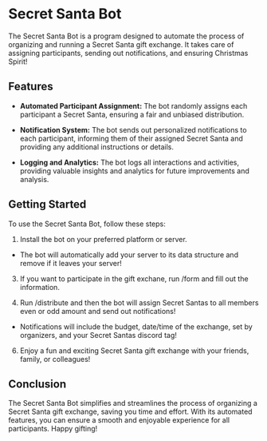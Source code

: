 # Secret Santa Bot
The Secret Santa Bot is a program designed to automate the process of organizing and running a Secret Santa gift exchange. It takes care of assigning participants, sending out notifications, and ensuring Christmas Spirit!

## Features
- **Automated Participant Assignment:** The bot randomly assigns each participant a Secret Santa, ensuring a fair and unbiased distribution.

- **Notification System:** The bot sends out personalized notifications to each participant, informing them of their assigned Secret Santa and providing any additional instructions or details.

- **Logging and Analytics:** The bot logs all interactions and activities, providing valuable insights and analytics for future improvements and analysis.

## Getting Started
To use the Secret Santa Bot, follow these steps:

1. Install the bot on your preferred platform or server.
- The bot will automatically add your server to its data structure and remove if it leaves your server!

3. If you want to participate in the gift exchane, run /form and fill out the information. 

5. Run /distribute and then the bot will assign Secret Santas to all members even or odd amount and send out notifications!
- Notifications will include the budget, date/time of the exchange, set by organizers, and your Secret Santas discord tag!

6. Enjoy a fun and exciting Secret Santa gift exchange with your friends, family, or colleagues!

## Conclusion
The Secret Santa Bot simplifies and streamlines the process of organizing a Secret Santa gift exchange, saving you time and effort. With its automated features, you can ensure a smooth and enjoyable experience for all participants. Happy gifting!
